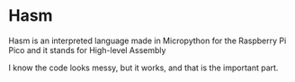 # Hasm
Hasm is an interpreted language made in Micropython for the Raspberry Pi Pico and it stands for High-level Assembly

I know the code looks messy, but it works, and that is the important part.
